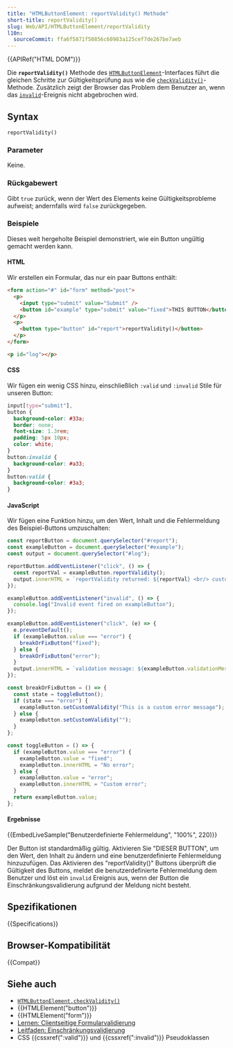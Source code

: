 ```yaml
---
title: "HTMLButtonElement: reportValidity() Methode"
short-title: reportValidity()
slug: Web/API/HTMLButtonElement/reportValidity
l10n:
  sourceCommit: ffa6f5871f50856c60983a125cef7de267be7aeb
---
```


{{APIRef("HTML DOM")}}

Die **`reportValidity()`** Methode des [`HTMLButtonElement`](/de/docs/Web/API/HTMLButtonElement)-Interfaces führt die gleichen Schritte zur Gültigkeitsprüfung aus wie die [`checkValidity()`](/de/docs/Web/API/HTMLButtonElement/checkValidity)-Methode. Zusätzlich zeigt der Browser das Problem dem Benutzer an, wenn das [`invalid`](/de/docs/Web/API/HTMLInputElement/invalid_event)-Ereignis nicht abgebrochen wird.

## Syntax

```js-nolint
reportValidity()
```

### Parameter

Keine.

### Rückgabewert

Gibt `true` zurück, wenn der Wert des Elements keine Gültigkeitsprobleme aufweist; andernfalls wird `false` zurückgegeben.

### Beispiele

Dieses weit hergeholte Beispiel demonstriert, wie ein Button ungültig gemacht werden kann.

#### HTML

Wir erstellen ein Formular, das nur ein paar Buttons enthält:

```html
<form action="#" id="form" method="post">
  <p>
    <input type="submit" value="Submit" />
    <button id="example" type="submit" value="fixed">THIS BUTTON</button>
  </p>
  <p>
    <button type="button" id="report">reportValidity()</button>
  </p>
</form>

<p id="log"></p>
```

#### CSS

Wir fügen ein wenig CSS hinzu, einschließlich `:valid` und `:invalid` Stile für unseren Button:

```css
input[type="submit"],
button {
  background-color: #33a;
  border: none;
  font-size: 1.3rem;
  padding: 5px 10px;
  color: white;
}
button:invalid {
  background-color: #a33;
}
button:valid {
  background-color: #3a3;
}
```

#### JavaScript

Wir fügen eine Funktion hinzu, um den Wert, Inhalt und die Fehlermeldung des Beispiel-Buttons umzuschalten:

```js
const reportButton = document.querySelector("#report");
const exampleButton = document.querySelector("#example");
const output = document.querySelector("#log");

reportButton.addEventListener("click", () => {
  const reportVal = exampleButton.reportValidity();
  output.innerHTML = `reportValidity returned: ${reportVal} <br/> custom error: ${exampleButton.validationMessage}`;
});

exampleButton.addEventListener("invalid", () => {
  console.log("Invalid event fired on exampleButton");
});

exampleButton.addEventListener("click", (e) => {
  e.preventDefault();
  if (exampleButton.value === "error") {
    breakOrFixButton("fixed");
  } else {
    breakOrFixButton("error");
  }
  output.innerHTML = `validation message: ${exampleButton.validationMessage} <br/> custom error: ${exampleButton.validationMessage}`;
});

const breakOrFixButton = () => {
  const state = toggleButton();
  if (state === "error") {
    exampleButton.setCustomValidity("This is a custom error message");
  } else {
    exampleButton.setCustomValidity("");
  }
};

const toggleButton = () => {
  if (exampleButton.value === "error") {
    exampleButton.value = "fixed";
    exampleButton.innerHTML = "No error";
  } else {
    exampleButton.value = "error";
    exampleButton.innerHTML = "Custom error";
  }
  return exampleButton.value;
};
```

#### Ergebnisse

{{EmbedLiveSample("Benutzerdefinierte Fehlermeldung", "100%", 220)}}

Der Button ist standardmäßig gültig. Aktivieren Sie "DIESER BUTTON", um den Wert, den Inhalt zu ändern und eine benutzerdefinierte Fehlermeldung hinzuzufügen. Das Aktivieren des "reportValidity()" Buttons überprüft die Gültigkeit des Buttons, meldet die benutzerdefinierte Fehlermeldung dem Benutzer und löst ein `invalid` Ereignis aus, wenn der Button die Einschränkungsvalidierung aufgrund der Meldung nicht besteht.

## Spezifikationen

{{Specifications}}

## Browser-Kompatibilität

{{Compat}}

## Siehe auch

- [`HTMLButtonElement.checkValidity()`](/de/docs/Web/API/HTMLButtonElement/checkValidity)
- {{HTMLElement("button")}}
- {{HTMLElement("form")}}
- [Lernen: Clientseitige Formularvalidierung](/de/docs/Learn_web_development/Extensions/Forms/Form_validation)
- [Leitfaden: Einschränkungsvalidierung](/de/docs/Web/HTML/Guides/Constraint_validation)
- CSS {{cssxref(":valid")}} und {{cssxref(":invalid")}} Pseudoklassen
